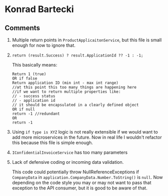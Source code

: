 # Konrad Bartecki

## Comments

1. Multiple return points in `ProductApplicaitonService`, but this file is small enough for now to ignore that.
2. `return (result.Success) ? result.ApplicationId ?? -1 : -1;`
    
    This basically means:
    ```
    Return 1 (true)
   OR if false 
   Return application ID (min int - max int range)
   //at this point this too many things are happening here
   //if we want to return multiple properties like:
   // - success status
   // - application id
   // it should be encapsulated in a clearly defined object
   OR if null
   return -1 //redundant
   OR
   return -1
    ``` 
  
 3. Using `if type is XYZ` logic is not really extensible if we would want to add more microservices in the future. Now in real life I wouldn't refactor this because this file is simple enough.
 4. `IConfidentialInvoiceService` has too many parameters
 5. Lack of defensive coding or incoming data validation.
 
    This code could potentially throw NullReferenceExceptions if `CompanyData` in `application.CompanyData.Number.ToString()` is `null`.
    Now depending on the code style you may or may not want to pass that exception to the API consumer, but it is good to be aware of that.  

